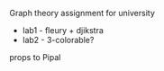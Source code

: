 Graph theory assignment for university

* lab1 - fleury + djikstra
* lab2 - 3-colorable? 

props to Pipal
